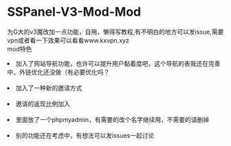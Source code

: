 # SSPanel-V3-Mod-Mod<br>
为G大的v3魔改加一点功能，自用，懒得写教程,有不明白的地方可以发issue,需要vpn或者看一下效果可以看看www.kxvpn.xyz<br>
mod特色<br>
<li>加入了网站导航功能，也许可以提升用户黏着度吧，这个导航的表我还在完善中，外链优化还没做（有必要优化吗？</li><br>
<li>加入了一种新的邀请方式</li><br>
 <li>邀请的返现比例加入</li><br>
<li>里面放了一个phpmyadmin，有需要的改个名字继续用，不需要的请删掉</li><br>
<li>别的功能还在考虑中，有想法可以发issues一起讨论</li><br>
